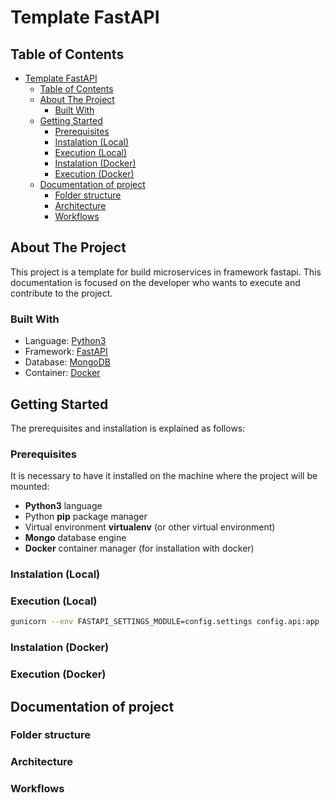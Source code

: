 # Template FastAPI

## Table of Contents

- [Template FastAPI](#template-fastapi)
  - [Table of Contents](#table-of-contents)
  - [About The Project](#about-the-project)
    - [Built With](#built-with)
  - [Getting Started](#getting-started)
    - [Prerequisites](#prerequisites)
    - [Instalation (Local)](#instalation-local)
    - [Execution (Local)](#execution-local)
    - [Instalation (Docker)](#instalation-docker)
    - [Execution (Docker)](#execution-docker)
  - [Documentation of project](#documentation-of-project)
    - [Folder structure](#folder-structure)
    - [Architecture](#architecture)
    - [Workflows](#workflows)


## About The Project
This project is a template for build microservices in framework fastapi.
This documentation is focused on the developer who wants to execute and contribute to the project.

### Built With
* Language: [Python3](https://www.python.org/)
* Framework: [FastAPI](https://fastapi.tiangolo.com/)
* Database: [MongoDB](https://www.mongodb.com/)
* Container: [Docker](https://www.docker.com/) 


## Getting Started
The prerequisites and installation is explained as follows:

### Prerequisites
It is necessary to have it installed on the machine where the project will be mounted:
- **Python3** language
- Python **pip** package manager
- Virtual environment **virtualenv** (or other virtual environment)
- **Mongo** database engine
- **Docker** container manager (for installation with docker)

### Instalation (Local)

### Execution (Local)
```sh
gunicorn --env FASTAPI_SETTINGS_MODULE=config.settings config.api:app --bind=0.0.0.0:8001 --timeout=300 -k=uvicorn.workers.UvicornWorker --reload
```

### Instalation (Docker)

### Execution (Docker)

## Documentation of project
### Folder structure
### Architecture
### Workflows
